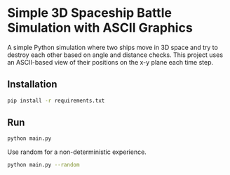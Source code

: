 # Simple 3D Spaceship Battle Simulation with ASCII Graphics
A simple Python simulation where two ships move in 3D space and try to destroy each other based on angle and distance checks. This project uses an ASCII-based view of their positions on the x-y plane each time step.

## Installation
```bash
pip install -r requirements.txt
```
## Run
```bash
python main.py
```
Use random for a non-deterministic experience. 
```bash
python main.py --random
```